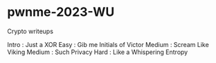 # pwnme-2023-WU

Crypto writeups

Intro : Just a XOR
Easy : Gib me Initials of Victor
Medium : Scream Like Viking
Medium : Such Privacy
Hard : Like a Whispering Entropy
